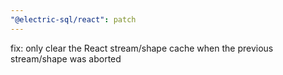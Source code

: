 ```yaml
---
"@electric-sql/react": patch
---
```


fix: only clear the React stream/shape cache when the previous stream/shape was aborted
